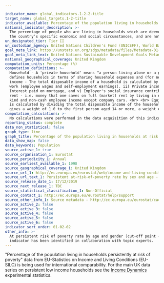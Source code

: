 ```yaml
---

indicator_name: global_indicators.1-2-2-title
target_name: global_targets.1-2-title
indicator_available: Percentage of the population living in households at risk of persistent poverty
national_indicator_description: >-
  The percentage of people who are living in households which are deemed at risk of poverty in the national context. Monitoring national poverty is important for country-specific development agendas. National poverty lines are used to make more accurate estimates of poverty consistent with
  the country’s specific economic and social circumstances, and are not intended for international comparisons of poverty rates.
un_designated_tier: Tier II
un_custodian_agency: United Nations Children's Fund (UNICEFF), World Bank (WB), United Nations Development Programme (UNDP)
goal_meta_link: https://unstats.un.org/sdgs/metadata/files/Metadata-01-02-02.pdf
goal_meta_link_text: United Nations Sustainable Development Goals Metadata (PDF 894 KB)
national_geographical_coverage: United Kingdom
computation_units: Percentage (%)
computation_definitions: >-
  Household - A 'private household' means "a person living alone or a group of people who live together in the same private dwelling and share expenditures, including the joint provision of the essentials of living". EU-SILC implementing regulation number 1983/2003 on updated definitions,
  defines households in terms of sharing household expenses and (for non-permanent members) in terms of duration of stay and (for temporarily absent members) in terms of duration of absence. Definitions sourced from “Income and Living Conditions” Metadata (Eurostat). <br> <br> Household
  income - The total disposable income of a household is calculated by adding together the personal income received by all of household members plus income received at household level. Missing income information is imputed. <br> <br> Disposable household income includes i) All income from
  work (employee wages and self-employment earnings), ii) Private income from investment and property, iii) Transfers between households, iv) All social transfers received in cash including old-age pensions  Note - Some of the income components are mandatory only from 2007 - Imputed rent,
  Interest paid on mortgage, and v) Employer's social insurance contributions. From 2007 onwards, all countries have to supply gross income information. <br> The current definition of total household disposable income used for the calculation of EU-SILC based indicators excludes i) Imputed
  rent - i.e. money that one saves on full (market) rent by living in one's own accommodation or in accommodation rented at a price that is lower than the market rent, and ii) Non monetary income components, in particular value of goods produced for own consumption, social transfers in
  kind and non-cash employee income except company cars. <br> <br> Equivalence scale - To take into account the impact of differences in household size and composition, the total disposable household income is "equivalised". The equivalised income attributed to each member of the household
  is calculated by dividing the total disposable income of the household by the equivalisation factor. <br> <br> Equivalisation factors can be determined in various ways. Eurostat applies an equivalisation factor calculated according to the OECD-modified scale first proposed in 1994. This
  gives a weight of 1.0 to the first person aged 14 or more, a weight of 0.5 to other persons aged 14 or more and a weight of 0.3 to persons aged 0-13.
computation_calculations: >-
  No calculations were performed in the data acquisition of this indicator as appropriate data was readily available in the final format specified by this indicator. For insight into the details of potential calculations please refer to the original source metadata or source contact.
reporting_status: complete
data_non_statistical: false
graph_type: line
graph_title: Percentage of the population living in households at risk of persistent poverty
data_show_map: false
data_keywords: Population
source_active_1: true
source_organisation_1: Eurostat 
source_periodicity_1: Annual
source_earliest_available_1: 1998
source_geographical_coverage_1: United Kingdom
source_url_1: http://ec.europa.eu/eurostat/web/income-and-living-conditions/data/database 
source_url_text_1: Persistent at-risk-of-poverty rate by sex and age - EU-SILC survey (ilc_li21)
source_release_date_1: 17/12/2019
source_next_release_1: TBC
source_statistical_classification_1: Non-Official
source_contact_1: http://ec.europa.eu/eurostat/help/support
source_other_info_1: Source metadata - http://ec.europa.eu/eurostat/cache/metadata/en/ilc_esms.htm
source_active_2: false
source_active_3: false
source_active_4: false
source_active_5: false
source_active_6: false
indicator_sort_order: 01-02-02
other_info: >-
  At persistent risk of poverty rate by age and gender (cut-off point - 60% of median equivalised income) This indicator is being used as an approximation of the UN SDG Indicator. Where possible, we will work to identify or develop UK data to meet the global indicator specification. This
  indicator has been identified in collaboration with topic experts.
---
```

"Percentage of the population living in households persistently at risk of poverty" data from EU-Statistics on Income and Living Conditions (EU-SILC) is being used for international comparability. For the main UK data series on persistent low income households see the [Income Dynamics](https://www.gov.uk/government/statistics/income-dynamics-experimental) experimental statistics.

